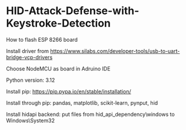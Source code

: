 # HID-Attack-Defense-with-Keystroke-Detection

How to flash ESP 8266 board

Install driver from https://www.silabs.com/developer-tools/usb-to-uart-bridge-vcp-drivers

Choose NodeMCU as board in Adruino IDE

Python version: 3.12

Install pip: https://pip.pypa.io/en/stable/installation/

Install through pip: pandas, matplotlib, scikit-learn, pynput, hid

Install hidapi backend: put files from hid_api_dependency\windows to Windows\System32